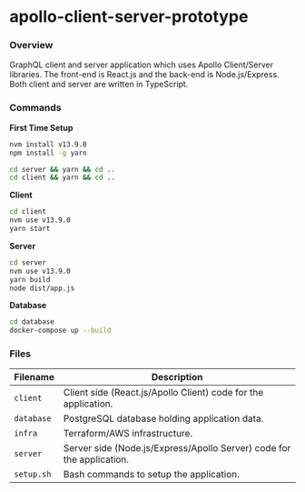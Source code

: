 # apollo-client-server-prototype

### Overview

GraphQL client and server application which uses Apollo Client/Server libraries.  The front-end is 
React.js and the back-end is Node.js/Express.  Both client and server are written in TypeScript.

### Commands

**First Time Setup**

```bash
nvm install v13.9.0
npm install -g yarn

cd server && yarn && cd ..
cd client && yarn && cd ..
```

**Client**

```bash
cd client
nvm use v13.9.0
yarn start
```

**Server**

```bash
cd server
nvm use v13.9.0
yarn build
node dist/app.js
```

**Database**

```bash
cd database
docker-compose up --build
```

### Files

| Filename              | Description                                                               |
|-----------------------|---------------------------------------------------------------------------|
| `client`              | Client side (React.js/Apollo Client) code for the application.            |
| `database`            | PostgreSQL database holding application data.                             |
| `infra`               | Terraform/AWS infrastructure.                                             |
| `server`              | Server side (Node.js/Express/Apollo Server) code for the application.     |
| `setup.sh`            | Bash commands to setup the application.                                   |
